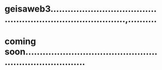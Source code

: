 # geisaweb3...............................................................................,..........
# coming soon..........................................................................
